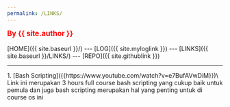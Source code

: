 ```yaml
---
permalink: /LINKS/
---
```

<span style="color:red; font-weight:bold; font-size:larger;">By {{ site.author }}</span>
<br><br>
[HOME]({{ site.baseurl }}/) ---
[LOG]({{ site.myloglink }}) ---
[LINKS]({{ site.baseurl }}/LINKS/) ---
[REPO]({{ site.githublink }})
<br>
<hr>
1. [Bash Scripting]({{https://www.youtube.com/watch?v=e7BufAVwDiM}})\
Link ini merupakan 3 hours full course bash scripting yang cukup baik untuk pemula dan juga bash scripting merupakan hal yang penting untuk di course os ini